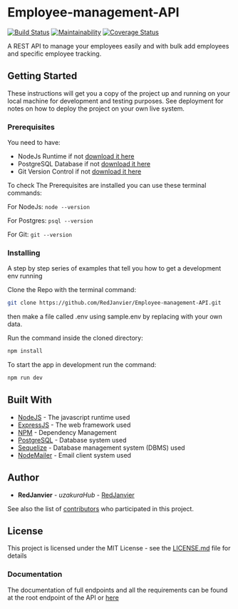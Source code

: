 # Employee-management-API

[![Build Status](https://travis-ci.org/RedJanvier/Employee-management-API.svg?branch=develop)](https://travis-ci.org/RedJanvier/Employee-management-API)
[![Maintainability](https://api.codeclimate.com/v1/badges/19cd4a6e5a087888aa96/maintainability)](https://codeclimate.com/github/RedJanvier/Employee-management-API/maintainability)
[![Coverage Status](https://coveralls.io/repos/github/RedJanvier/Employee-management-API/badge.svg?branch=develop)](https://coveralls.io/github/RedJanvier/Employee-management-API?branch=develop)

A REST API to manage your employees easily and with bulk add employees and specific employee tracking.

## Getting Started

These instructions will get you a copy of the project up and running on your local machine for development and testing purposes. See deployment for notes on how to deploy the project on your own live system.

### Prerequisites

You need to have:

- NodeJs Runtime if not [download it here](https://nodejs.org/en/)
- PostgreSQL Database if not [download it here](https://www.enterprisedb.com/downloads/postgres-postgresql-downloads)
- Git Version Control if not [download it here](https://git-scm.com/downloads)

To check The Prerequisites are installed you can use these terminal commands:

For NodeJs: `node --version`

For Postgres: `psql --version`

For Git: `git --version`

### Installing

A step by step series of examples that tell you how to get a development env running

Clone the Repo with the terminal command:

```bash
git clone https://github.com/RedJanvier/Employee-management-API.git
```

then make a file called .env using sample.env by replacing with your own data.

Run the command inside the cloned directory:

```bash
npm install
```

To start the app in development run the command:

```bash
npm run dev
```

## Built With

- [NodeJS](https://nodejs.org/en/) - The javascript runtime used
- [ExpressJS](http://expressjs.com//) - The web framework used
- [NPM](http://npmjs.com/) - Dependency Management
- [PostgreSQL](https://www.postgres.org/) - Database system used
- [Sequelize](http://sequelize.org/) - Database management system (DBMS) used
- [NodeMailer](https://nodemailer.com/about/) - Email client system used

## Author

- **RedJanvier** - _uzakuraHub_ - [RedJanvier](https://redjanvier.uzakurahub.xyzz)

See also the list of [contributors](https://github.com/RedJanvier/Employee-management-API.git/contributors) who participated in this project.

## License

This project is licensed under the MIT License - see the [LICENSE.md](LICENSE.md) file for details

### Documentation

The documentation of full endpoints and all the requirements can be found at the root endpoint of the API or [here](https://documenter.getpostman.com/view/8357211/SzYW2euW?version=latest)

